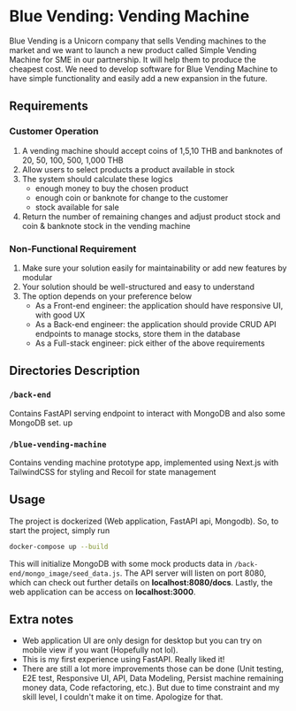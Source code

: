 # Blue Vending: Vending Machine

Blue Vending is a Unicorn company that sells Vending machines to the market and we want
to launch a new product called Simple Vending Machine for SME in our partnership. It will
help them to produce the cheapest cost.
We need to develop software for Blue Vending Machine to have simple functionality and
easily add a new expansion in the future.

## Requirements
### Customer Operation
1. A vending machine should accept coins of 1,5,10 THB and banknotes of 20, 50, 100,
500, 1,000 THB
2. Allow users to select products a product available in stock
3. The system should calculate these logics
    - enough money to buy the chosen product
    - enough coin or banknote for change to the customer
    - stock available for sale
4. Return the number of remaining changes and adjust product stock and coin &
banknote stock in the vending machine

### Non-Functional Requirement
1. Make sure your solution easily for maintainability or add new features by modular
2. Your solution should be well-structured and easy to understand
3. The option depends on your preference below
    - As a Front-end engineer: the application should have responsive UI, with
    good UX
    - As a Back-end engineer: the application should provide CRUD API endpoints
    to manage stocks, store them in the database
    - As a Full-stack engineer: pick either of the above requirements

## Directories Description

### `/back-end`
Contains FastAPI serving endpoint to interact with MongoDB and also some MongoDB set. up

### `/blue-vending-machine`
Contains vending machine prototype app, implemented using Next.js with TailwindCSS for styling and Recoil for state management


## Usage
The project is dockerized (Web application, FastAPI api, Mongodb). So, to start the project, simply run

```sh
docker-compose up --build
```

This will initialize MongoDB with some mock products data in `/back-end/mongo_image/seed_data.js`. The API server will listen on port 8080, which can check out further details on **localhost:8080/docs**. Lastly, the web application can be access on **localhost:3000**.

## Extra notes
- Web application UI are only design for desktop but you can try on mobile view if you want (Hopefully not lol).
- This is my first experience using FastAPI. Really liked it!
- There are still a lot more improvements those can be done (Unit testing, E2E test, Responsive UI, API, Data Modeling, Persist machine remaining money data, Code refactoring, etc.). But due to time constraint and my skill level, I couldn't make it on time. Apologize for that.